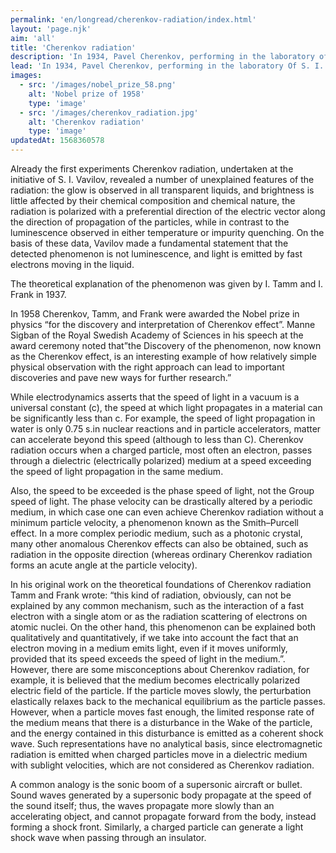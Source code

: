 ```yaml
---
permalink: 'en/longread/cherenkov-radiation/index.html'
layout: 'page.njk'
aim: 'all'
title: 'Cherenkov radiation'
description: 'In 1934, Pavel Cherenkov, performing in the laboratory of S. I. Vavilov studies of luminescence of liquids under...'
lead: 'In 1934, Pavel Cherenkov, performing in the laboratory Of S. I. Vavilov studies of luminescence of liquids under the influence of gamma radiation, found a weak blue radiation of unknown nature. Later it was found that this glow is caused by electrons moving at speeds greater than the phase velocity of light in the medium. Fast electrons are knocked out of the electron shells of the atoms of the medium by gamma radiation.'
images:
  - src: '/images/nobel_prize_58.png'
    alt: 'Nobel prize of 1958'
    type: 'image'
  - src: '/images/cherenkov_radiation.jpg'
    alt: 'Cherenkov radiation'
    type: 'image'
updatedAt: 1568360578
---
```

Already the first experiments Cherenkov radiation, undertaken at the initiative of S. I. Vavilov, revealed a number of unexplained features of the radiation: the glow is observed in all transparent liquids, and brightness is little affected by their chemical composition and chemical nature, the radiation is polarized with a preferential direction of the electric vector along the direction of propagation of the particles, while in contrast to the luminescence observed in either temperature or impurity quenching. On the basis of these data, Vavilov made a fundamental statement that the detected phenomenon is not luminescence, and light is emitted by fast electrons moving in the liquid.

The theoretical explanation of the phenomenon was given by I. Tamm and I. Frank in 1937.

In 1958 Cherenkov, Tamm, and Frank were awarded the Nobel prize in physics “for the discovery and interpretation of Cherenkov effect”. Manne Sigban of the Royal Swedish Academy of Sciences in his speech at the award ceremony noted that”the Discovery of the phenomenon, now known as the Cherenkov effect, is an interesting example of how relatively simple physical observation with the right approach can lead to important discoveries and pave new ways for further research.”

While electrodynamics asserts that the speed of light in a vacuum is a universal constant (c), the speed at which light propagates in a material can be significantly less than c. For example, the speed of light propagation in water is only 0.75 s.in nuclear reactions and in particle accelerators, matter can accelerate beyond this speed (although to less than C). Cherenkov radiation occurs when a charged particle, most often an electron, passes through a dielectric (electrically polarized) medium at a speed exceeding the speed of light propagation in the same medium.

Also, the speed to be exceeded is the phase speed of light, not the Group speed of light. The phase velocity can be drastically altered by a periodic medium, in which case one can even achieve Cherenkov radiation without a minimum particle velocity, a phenomenon known as the Smith–Purcell effect. In a more complex periodic medium, such as a photonic crystal, many other anomalous Cherenkov effects can also be obtained, such as radiation in the opposite direction (whereas ordinary Cherenkov radiation forms an acute angle at the particle velocity).

In his original work on the theoretical foundations of Cherenkov radiation Tamm and Frank wrote: “this kind of radiation, obviously, can not be explained by any common mechanism, such as the interaction of a fast electron with a single atom or as the radiation scattering of electrons on atomic nuclei. On the other hand, this phenomenon can be explained both qualitatively and quantitatively, if we take into account the fact that an electron moving in a medium emits light, even if it moves uniformly, provided that its speed exceeds the speed of light in the medium.”. However, there are some misconceptions about Cherenkov radiation, for example, it is believed that the medium becomes electrically polarized electric field of the particle. If the particle moves slowly, the perturbation elastically relaxes back to the mechanical equilibrium as the particle passes. However, when a particle moves fast enough, the limited response rate of the medium means that there is a disturbance in the Wake of the particle, and the energy contained in this disturbance is emitted as a coherent shock wave. Such representations have no analytical basis, since electromagnetic radiation is emitted when charged particles move in a dielectric medium with sublight velocities, which are not considered as Cherenkov radiation.

A common analogy is the sonic boom of a supersonic aircraft or bullet. Sound waves generated by a supersonic body propagate at the speed of the sound itself; thus, the waves propagate more slowly than an accelerating object, and cannot propagate forward from the body, instead forming a shock front. Similarly, a charged particle can generate a light shock wave when passing through an insulator.
